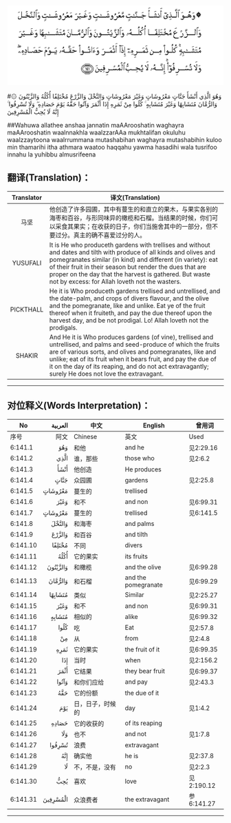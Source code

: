 ![006:141](images/006_141.gif)

#۞ وَهُوَ الَّذِي أَنْشَأَ جَنَّاتٍ مَعْرُوشَاتٍ وَغَيْرَ مَعْرُوشَاتٍ وَالنَّخْلَ وَالزَّرْعَ مُخْتَلِفًا أُكُلُهُ وَالزَّيْتُونَ وَالرُّمَّانَ مُتَشَابِهًا وَغَيْرَ مُتَشَابِهٍ ۚ كُلُوا مِنْ ثَمَرِهِ إِذَا أَثْمَرَ وَآتُوا حَقَّهُ يَوْمَ حَصَادِهِ ۖ وَلَا تُسْرِفُوا ۚ إِنَّهُ لَا يُحِبُّ الْمُسْرِفِينَ

##Wahuwa allathee anshaa jannatin maAArooshatin waghayra maAArooshatin waalnnakhla waalzzarAAa mukhtalifan okuluhu waalzzaytoona waalrrummana mutashabihan waghayra mutashabihin kuloo min thamarihi itha athmara waatoo haqqahu yawma hasadihi wala tusrifoo innahu la yuhibbu almusrifeena 

## 翻译(Translation)：

| Translator | 译文(Translation)                                            |
| :--------: | ------------------------------------------------------------ |
|    马坚    | 他创造了许多园圃，其中有蔓生的和直立的果木，与果实各别的海枣和百谷，与形同味异的橄榄和石榴。当结果的时候，你们可以采食其果实；在收获的日子，你们当施舍其中的一部分，但不要过分。真主的确不喜爱过分的人。 |
|  YUSUFALI  | It is He who produceth gardens with trellises and without and dates and tilth with produce of all kinds and olives and pomegranates similar (in kind) and different (in variety): eat of their fruit in their season but render the dues that are proper on the day that the harvest is gathered. But waste not by excess: for Allah loveth not the wasters. |
| PICKTHALL  | He it is Who produceth gardens trellised and untrellised, and the date-palm, and crops of divers flavour, and the olive and the pomegranate, like and unlike. Eat ye of the fruit thereof when it fruiteth, and pay the due thereof upon the harvest day, and be not prodigal. Lo! Allah loveth not the prodigals. |
|   SHAKIR   | And He it is Who produces gardens (of vine), trellised and untrellised, and palms and seed-produce of which the fruits are of various sorts, and olives and pomegranates, like and unlike; eat of its fruit when it bears fruit, and pay the due of it on the day of its reaping, and do not act extravagantly; surely He does not love the extravagant. |

---

## 对位释义(Words Interpretation)：

| No   | العربية | 中文    | English | 曾用词 |
| ---- | ------: | ------- | ------- | ------ |
| 序号 |    阿文 | Chinese | 英文    | Used   |
| 6:141.1  | وَهُوَ      | 和他             | and he              | 见2:29.16  |
| 6:141.2  | الَّذِي     | 谁，那些         | those who           | 见2:6.2    |
| 6:141.3  | أَنْشَأَ     | 他创造           | He produces         |            |
| 6:141.4  | جَنَّاتٍ     | 众园圃           | gardens             | 见2:25.8   |
| 6:141.5  | مَعْرُوشَاتٍ  | 蔓生的           | trellised           |            |
| 6:141.6  | وَغَيْرَ     | 和不             | and non             | 见6:99.31  |
| 6:141.7  | مَعْرُوشَاتٍ  | 蔓生的           | trellised           | 见6:141.5  |
| 6:141.8  | وَالنَّخْلَ   | 和海枣           | and palms           |            |
| 6:141.9  | وَالزَّرْعَ   | 和百谷           | and tilth           |            |
| 6:141.10 | مُخْتَلِفًا   | 不同             | divers              |            |
| 6:141.11 | أُكُلُهُ     | 它的果实         | its fruits          |            |
| 6:141.12 | وَالزَّيْتُونَ | 和橄榄           | and the olive       | 见6:99.28  |
| 6:141.13 | وَالرُّمَّانَ  | 和石榴           | and the pomegranate | 见6:99.29  |
| 6:141.14 | مُتَشَابِهًا  | 类似             | Similar             | 见2:25.27  |
| 6:141.15 | وَغَيْرَ     | 和不             | and non             | 见6:99.31  |
| 6:141.16 | مُتَشَابِهٍ   | 相似的           | alike               | 见6:99.32  |
| 6:141.17 | كُلُوا     | 吃               | Eat                 | 见2:57.8   |
| 6:141.18 | مِنْ       | 从               | from                | 见2:4.8    |
| 6:141.19 | ثَمَرِهِ     | 它的果实         | the fruit of it     | 见6:99.35  |
| 6:141.20 | إِذَا      | 当时             | when                | 见2:156.2  |
| 6:141.21 | أَثْمَرَ     | 它结果           | they bear fruit     | 见6:99.37  |
| 6:141.22 | وَآتُوا    | 和你们应给       | and pay             | 见2:43.3   |
| 6:141.23 | حَقَّهُ      | 它的份额         | the due of it       |            |
| 6:141.24 | يَوْمَ      | 日，日子，时候的 | day                 | 见1:4.2    |
| 6:141.25 | حَصَادِهِ    | 它的收获的       | of its reaping      |            |
| 6:141.26 | وَلَا      | 也不             | and not             | 见1:7.8    |
| 6:141.27 | تُسْرِفُوا   | 浪费             | extravagant         |            |
| 6:141.28 | إِنَّهُ      | 确实他           | he is               | 见2:37.8   |
| 6:141.29 | لَا       | 不，不是，没有   | no                  | 见2:2.3    |
| 6:141.30 | يُحِبُّ      | 喜欢             | love                | 见2:190.12 |
| 6:141.31 | الْمُسْرِفِينَ | 众浪费者         | the extravagant     | 参6:141.27 |

---
